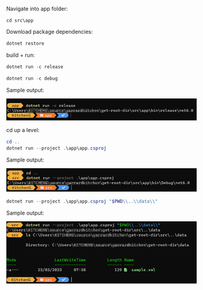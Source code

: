 Navigate into app folder:

```
cd src\app
```

Download package dependencies:

```powershell
dotnet restore
````

build + run:

```powershell
dotnet run -c release
```

```powershell
dotnet run -c debug
```

Sample output:

![](2023-03-23-08-05-04.png)

cd up a level:

```powershell
cd ..
dotnet run --project .\app\app.csproj
```

Sample output:

![](2023-03-23-08-09-06.png)

```powershell
dotnet run --project .\app\app.csproj "$PWD\\..\\data\\"
```

Sample output:

![](2023-03-23-08-22-36.png)
